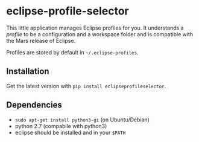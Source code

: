 eclipse-profile-selector
========================

This little application manages Eclipse profiles for you. It understands
a _profile_ to be a configuration and a workspace folder and is compatible
with the Mars release of Eclipse.

Profiles are stored by default in `~/.eclipse-profiles`.


Installation
------------

Get the latest version with `pip install eclipseprofileselector`.


Dependencies
------------

  * `sudo apt-get install python3-gi` (on Ubuntu/Debian)
  * python 2.7 (compabile with python3)
  * eclipse should be installed and in your `$PATH`
